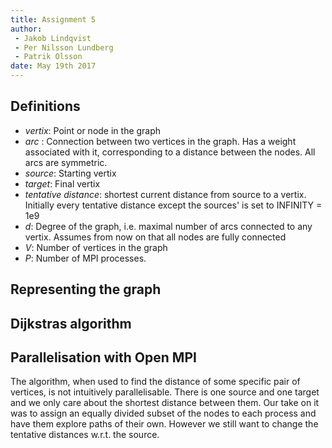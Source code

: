 ```yaml
---
title: Assignment 5
author:
 - Jakob Lindqvist
 - Per Nilsson Lundberg
 - Patrik Olsson
date: May 19th 2017
---
```

## Definitions
- _vertix_: Point or node in the graph
- _arc_ : Connection between two vertices in the graph. Has a weight associated with it, corresponding to a distance between the nodes. All arcs are symmetric.
- _source_: Starting vertix
- _target_: Final vertix
- _tentative distance_: shortest current distance from source to a vertix. Initially every tentative distance except the sources' is set to INFINITY = 1e9 
- $d$: Degree of the graph, i.e. maximal number of arcs connected to any vertix. Assumes from now on that all nodes are fully connected
- $V$: Number of vertices in the graph
- $P$: Number of MPI processes.

## Representing the graph

## Dijkstras algorithm


## Parallelisation with Open MPI

The algorithm, when used to find the distance of some specific pair of vertices, is not intuitively parallelisable. There is one source and one target and we only care about the shortest distance between them. Our take on it was to assign an equally divided subset of the nodes to each process and have them explore paths of their own. However we still want to change the tentative distances w.r.t. the source. 












